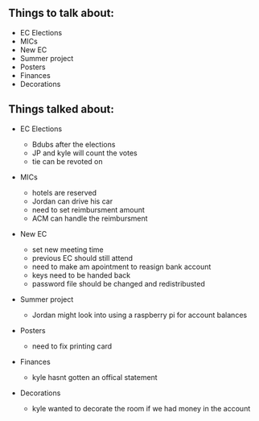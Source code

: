 ﻿Things to talk about:
---------------------

- EC Elections
- MICs
- New EC
- Summer project
- Posters
- Finances
- Decorations

Things talked about:
--------------------

- EC Elections
   - Bdubs after the elections
   - JP and kyle will count the votes
   - tie can be revoted on

- MICs
   - hotels are reserved
   - Jordan can drive his car
   - need to set reimbursment amount
   - ACM can handle the reimbursment

- New EC
   - set new meeting time
   - previous EC should still attend
   - need to make am apointment to reasign bank account
   - keys need to be handed back
   - password file should be changed and redistribusted

- Summer project
   - Jordan might look into using a raspberry pi for account balances

- Posters
   - need to fix printing card

- Finances
   - kyle hasnt gotten an offical statement

- Decorations
   - kyle wanted to decorate the room if we had money in the account
